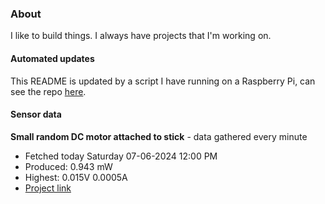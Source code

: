 ### About
I like to build things. I always have projects that I'm working on.

#### Automated updates
This README is updated by a script I have running on a Raspberry Pi, can see the repo [here](https://github.com/jdc-cunningham/raspi-git-repo-updater).

#### Sensor data


**Small random DC motor attached to stick** - data gathered every minute
- Fetched today Saturday 07-06-2024 12:00 PM
- Produced: 0.943 mW
- Highest: 0.015V 0.0005A
- [Project link](https://github.com/jdc-cunningham/turbine-raspi)